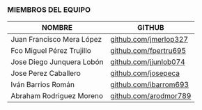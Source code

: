 ### MIEMBROS DEL EQUIPO

|          NOMBRE            |                        GITHUB                           |
|----------------------------|---------------------------------------------------------|
| Juan Francisco Mera López  | [github.com/jmerlop327](https://github.com/jmerlop327)  |
| Fco Miguel Pérez Trujillo  | [github.com/fpertru695 ](https://github.com/fpertru695 )  |
| Jose Diego Junquera Lobón  | [github.com/jjunlob074](https://github.com/jjunlob074) |
| Jose Perez Caballero  | [github.com/josepeca](https://github.com/josepeca)  |
| Iván Barrios Román         | [github.com/ibarrom693 ](https://github.com/ibarrom693)  |
| Abraham Rodriguez Moreno   | [github.com/arodmor789](https://github.com/arodmor )    |
